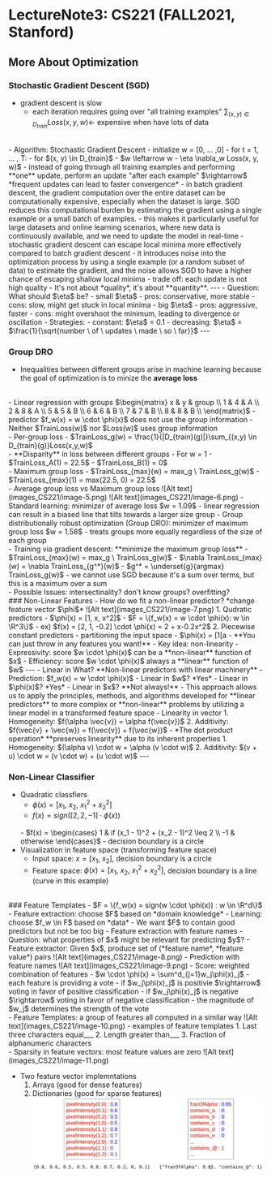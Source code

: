 # LectureNote3: CS221 (FALL2021, Stanford)

## More About Optimization
### Stochastic Gradient Descent (SGD)
- gradient descent is slow
  - each iteration requires going over "all training examples" $\sum_{(x,y) \in D_{train}} Loss(x, y, w) \leftarrow$ expensive when have lots of data
<br>
- Algorithm: Stochastic Gradient Descent
  - initialize w = [0, ... ,0]
  - for t = 1, ... , T:
    - for $(x, y) \in D_{train}$
      - $w \leftarrow w - \eta \nabla_w Loss(x, y, w)$
  - instead of going through all training examples and performing **one** update, perform an update "after each example" $\rightarrow$ *frequent updates can lead to faster convergence*
  - in batch gradient descent, the gradient computation over the entire dataset can be computationally expensive, especially when the dataset is large. SGD reduces this computational burden by estimating the gradient using a single example or a small batch of examples.
    - this makes it particularly useful for large datasets and online learning scenarios, where new data is continuously available, and we need to update the model in real-time
  - stochastic gradient descent can escape local minima more effectively compared to batch gradient descent
    - it introduces noise into the optimization process by using a single example (or a random subset of data) to estimate the gradient, and the noise allows SGD to have a higher chance of escaping shallow local minima
  - trade off: each update is not high quality
    - It's not about *quality*, it's about **quantity**.
---
- Question: What should $\eta$ be?
  - small $\eta$
    - pros: conservative, more stable
    - cons: slow, might get stuck in local minima
  - big $\eta$ 
    - pros: aggressive, faster
    - cons: might overshoot the minimum, leading to divergence or oscillation
- Strategies:
  - constant: $\eta$ = 0.1
  - decreasing: $\eta$ = $\frac{1}{\sqrt{number \ of \ updates \ made \ so \ far}}$
---

### Group DRO
- Inequalities between different groups arise in machine learning because the goal of optimization is to minize the **average loss**
<br>
- Linear regression with groups
$\begin{matrix} x & y & group \\ 1 & 4 & A \\ 2 & 8 & A \\ 5 & 5 & B \\ 6 & 6 & B \\ 7 & 7 & B \\ 8 & 8 & B \\ \end{matrix}$
  - predictor $f_w(x) = w \cdot \phi(x)$ does not use the group information
  - Neither $TrainLoss(w)$ nor $Loss(w)$ uses group information
<br>
- Per-group loss
  - $TrainLoss_g(w) = \frac{1}{|D_{train}(g)|}\sum_{(x,y) \in D_{train}(g)}Loss(x,y,w)$
  <br> 
  - **Disparity** in loss between different groups
    - For w = 1
      - $TrainLoss_A(1) = 22.5$
      - $TrainLoss_B(1) = 0$
<br>
- Maximum group loss
  - $TrainLoss_{max}(w) = max_g \ TrainLoss_g(w)$
    - $TrainLoss_{max}(1) = max(22.5, 0) = 22.5$
<br>
- Average group loss vs Maximum group loss
  ![Alt text](images_CS221/image-5.png)
  ![Alt text](images_CS221/image-6.png)
  - Standard learning: minimizer of average loss $w = 1.09$
    - linear regression can result in a biased line that tilts towards a larger size group
  - Group distributionally robust optimization (Group DRO): minimizer of maximum group loss $w = 1.58$
    - treats groups more equally regardless of the size of each group
<br>
- Training via gradient descent: **minimize the maximum group loss**
  - $TrainLoss_{max}(w) = max_g \ TrainLoss_g(w)$
  - $\nabla TrainLoss_{max}(w) = \nabla TrainLoss_{g^*}(w)$
    - $g^* = \underset{g}{argmax} TrainLoss_g(w)$
  - we cannot use SGD because it's a sum over terms, but this is a maximum over a sum
<br>
- Possible Issues: intersectinality? don't know groups? overfitting?
<br>
### Non-Linear Features
- How do we fit a non-linear predictor? *change feature vector $\phi$*
![Alt text](images_CS221/image-7.png) 
  1. Qudratic predictors 
       - $\phi(x) = [1, x, x^2]$
       - $F = \{f_w(x) = w \cdot \phi(x): w \in \R^3\}$
       - ex) $f(x) = [2, 1, -0.2] \cdot \phi(x) = 2 + x-0.2x^2$
  2. Piecewise constant predictors
      - partitioning the input space
      - $\phi(x) = [1[a<x\leq b], 1[c<x\leq d], 1[i<x\leq j], 1[k<x\leq l]]$
      - $F = \{f_w(x) = w \cdot \phi(x): w \in \R^4\}$
      - ex) $f(x) = [1,2,4,3] \cdot \phi(x)$
  3. Predictors with periodicity structure 
     - $\phi(x) = [1, x, x^2, cos(3x)]$
     - $F = \{f_w(x) = w \cdot \phi(x): w \in \R^4\}$
  <br> 
- **You can just throw in any features you want!**
- Key idea: non-linearity
  - Expressivity: score $w \cdot \phi(x)$ can be a **non-linear** function of $x$
  - Efficiency: score $w \cdot \phi(x)$ always a **linear** function of $w$ 
---
- Linear in What? **Non-linear predictors with linear machinery**
  - Prediction: $f_w(x) = w \cdot \phi(x)$
    - Linear in $w$? *Yes*
    - Linear in $\phi(x)$? *Yes*
    - Linear in $x$? **Not always!**
- This approach allows us to apply the principles, methods, and algorithms developed for **linear predictors** to more complex or **non-linear** problems by utilizing a linear model in a transformed feature space
- Linearity in vector
  1. Homogeneity: $f(\alpha \vec{v}) = \alpha f(\vec{v})$
  2. Additivity: $f(\vec{v} + \vec{w}) = f(\vec{v}) + f(\vec{w})$
  - *The dot product operation* **preserves linearity** due to its inherent properties
    1. Homogeneity: $(\alpha v) \cdot w = \alpha (v \cdot w)$
    2. Additivity: $(v + u) \cdot w = (v \cdot w) + (u \cdot w)$  
---

### Non-Linear Classifier
  - Quadratic classfiers
      - $\phi(x) = [x_1, \ x_2, \ x_1^2 + x_2^2]$
      - $f(x) = sign([2, 2, -1] \cdot \phi(x))$
    <br> 
      - $f(x) = \begin{cases} 1 & if (x_1 - 1)^2 + (x_2 - 1)^2 \leq 2 \\ -1 & otherwise \end{cases}$ 
      - decision boundary is a circle
 - Visualization in feature space (transforming feature space)
      - Input space: $x = [x_1, \ x_2]$, decision boundary is a circle
      - Feature space: $\phi(x) = [x_1, \ x_2, \ x_1^2 + x_2^2]$, decision boundary is a line (curve in this example)
<br>
### Feature Templates
- $F = \{f_w(x) = sign(w \cdot \phi(x)) : w \in \R^d\}$
  - Feature extraction: choose $F$ based on *domain knowledge*
  - Learning: choose $f_w \in F$ based on *data*
  - We want $F$ to contain good predictors but not be too big
- Feature extraction with feature names
  - Question: what properties of $x$ might be relevant for predicting $y$?
  - Feature extractor: Given $x$, produce set of (*feature name*, *feature value*) pairs
  ![Alt text](images_CS221/image-8.png)
  - Prediction with feature names
  ![Alt text](images_CS221/image-9.png) 
    - Score: weighted combination of features
      - $w \cdot \phi(x) = \sum^d_{j=1}w_j\phi(x)_j$
      - each feature is providing a vote
      - if $w_j\phi(x)_j$ is positivie $\rightarrow$ voting in favor of positive classification
      - if $w_j\phi(x)_j$ is negative $\rightarrow$ voting in favor of negative classification
      - the magnitude of $w_j$ determines the strength of the vote
<br>
- Feature Templates: a group of features all computed in a similar way
  ![Alt text](images_CS221/image-10.png)
  - examples of feature templates
    1. Last three characters equal___
    2. Length greater than___
    3. Fraction of alphanumeric characters
<br> 
- Sparsity in feature vectors: most feature values are zero
![Alt text](images_CS221/image-11.png)

<br>

- Two feature vector implemntations
  1. Arrays (good for dense features)
  2. Dictionaries (good for sparse features)
![Alt text](images_CS221/image-12.png)
 
